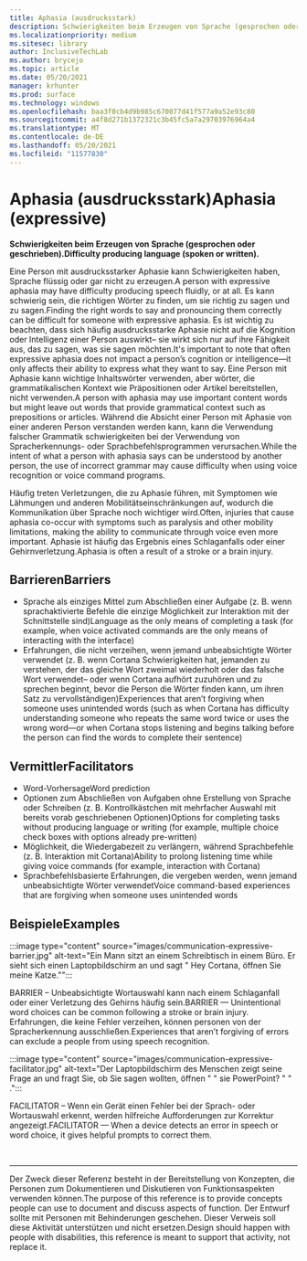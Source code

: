 ```yaml
---
title: Aphasia (ausdrucksstark)
description: Schwierigkeiten beim Erzeugen von Sprache (gesprochen oder geschrieben)
ms.localizationpriority: medium
ms.sitesec: library
author: InclusiveTechLab
ms.author: brycejo
ms.topic: article
ms.date: 05/20/2021
manager: krhunter
ms.prod: surface
ms.technology: windows
ms.openlocfilehash: baa3f0cb4d9b985c670077d41f577a9a52e93c80
ms.sourcegitcommit: a4f8d271b1372321c3b45fc5a7a29703976964a4
ms.translationtype: MT
ms.contentlocale: de-DE
ms.lasthandoff: 05/20/2021
ms.locfileid: "11577830"
---
```

# <a name="aphasia-expressive"></a><span data-ttu-id="235ec-103">Aphasia (ausdrucksstark)</span><span class="sxs-lookup"><span data-stu-id="235ec-103">Aphasia (expressive)</span></span> 

**<span data-ttu-id="235ec-104">Schwierigkeiten beim Erzeugen von Sprache (gesprochen oder geschrieben).</span><span class="sxs-lookup"><span data-stu-id="235ec-104">Difficulty producing language (spoken or written).</span></span>**

<span data-ttu-id="235ec-105">Eine Person mit ausdrucksstarker Aphasie kann Schwierigkeiten haben, Sprache flüssig oder gar nicht zu erzeugen.</span><span class="sxs-lookup"><span data-stu-id="235ec-105">A person with expressive aphasia may have difficulty producing speech fluidly, or at all.</span></span> <span data-ttu-id="235ec-106">Es kann schwierig sein, die richtigen Wörter zu finden, um sie richtig zu sagen und zu sagen.</span><span class="sxs-lookup"><span data-stu-id="235ec-106">Finding the right words to say and pronouncing them correctly can be difficult for someone with expressive aphasia.</span></span> <span data-ttu-id="235ec-107">Es ist wichtig zu beachten, dass sich häufig ausdrucksstarke Aphasie nicht auf die Kognition oder Intelligenz einer Person auswirkt– sie wirkt sich nur auf ihre Fähigkeit aus, das zu sagen, was sie sagen möchten.</span><span class="sxs-lookup"><span data-stu-id="235ec-107">It's important to note that often expressive aphasia does not impact a person’s cognition or intelligence—it only affects their ability to express what they want to say.</span></span> <span data-ttu-id="235ec-108">Eine Person mit Aphasie kann wichtige Inhaltswörter verwenden, aber wörter, die grammatikalischen Kontext wie Präpositionen oder Artikel bereitstellen, nicht verwenden.</span><span class="sxs-lookup"><span data-stu-id="235ec-108">A person with aphasia may use important content words but might leave out words that provide grammatical context such as prepositions or articles.</span></span> <span data-ttu-id="235ec-109">Während die Absicht einer Person mit Aphasie von einer anderen Person verstanden werden kann, kann die Verwendung falscher Grammatik schwierigkeiten bei der Verwendung von Spracherkennungs- oder Sprachbefehlsprogrammen verursachen.</span><span class="sxs-lookup"><span data-stu-id="235ec-109">While the intent of what a person with aphasia says can be understood by another person, the use of incorrect grammar may cause difficulty when using voice recognition or voice command programs.</span></span>

<span data-ttu-id="235ec-110">Häufig treten Verletzungen, die zu Aphasie führen, mit Symptomen wie Lähmungen und anderen Mobilitätseinschränkungen auf, wodurch die Kommunikation über Sprache noch wichtiger wird.</span><span class="sxs-lookup"><span data-stu-id="235ec-110">Often, injuries that cause aphasia co-occur with symptoms such as paralysis and other mobility limitations, making the ability to communicate through voice even more important.</span></span> <span data-ttu-id="235ec-111">Aphasie ist häufig das Ergebnis eines Schlaganfalls oder einer Gehirnverletzung.</span><span class="sxs-lookup"><span data-stu-id="235ec-111">Aphasia is often a result of a stroke or a brain injury.</span></span>

## <a name="barriers"></a><span data-ttu-id="235ec-112">Barrieren</span><span class="sxs-lookup"><span data-stu-id="235ec-112">Barriers</span></span>
* <span data-ttu-id="235ec-113">Sprache als einziges Mittel zum Abschließen einer Aufgabe (z. B. wenn sprachaktivierte Befehle die einzige Möglichkeit zur Interaktion mit der Schnittstelle sind)</span><span class="sxs-lookup"><span data-stu-id="235ec-113">Language as the only means of completing a task (for example, when voice activated commands are the only means of interacting with the interface)</span></span>
* <span data-ttu-id="235ec-114">Erfahrungen, die nicht verzeihen, wenn jemand unbeabsichtigte Wörter verwendet (z. B. wenn Cortana Schwierigkeiten hat, jemanden zu verstehen, der das gleiche Wort zweimal wiederholt oder das falsche Wort verwendet– oder wenn Cortana aufhört zuzuhören und zu sprechen beginnt, bevor die Person die Wörter finden kann, um ihren Satz zu vervollständigen)</span><span class="sxs-lookup"><span data-stu-id="235ec-114">Experiences that aren’t forgiving when someone uses unintended words (such as when Cortana has difficulty understanding someone who repeats the same word twice or uses the wrong word—or when Cortana stops listening and begins talking before the person can find the words to complete their sentence)</span></span> 

## <a name="facilitators"></a><span data-ttu-id="235ec-115">Vermittler</span><span class="sxs-lookup"><span data-stu-id="235ec-115">Facilitators</span></span>
* <span data-ttu-id="235ec-116">Word-Vorhersage</span><span class="sxs-lookup"><span data-stu-id="235ec-116">Word prediction</span></span>
* <span data-ttu-id="235ec-117">Optionen zum Abschließen von Aufgaben ohne Erstellung von Sprache oder Schreiben (z. B. Kontrollkästchen mit mehrfacher Auswahl mit bereits vorab geschriebenen Optionen)</span><span class="sxs-lookup"><span data-stu-id="235ec-117">Options for completing tasks without producing language or writing (for example, multiple choice check boxes with options already pre-written)</span></span>
* <span data-ttu-id="235ec-118">Möglichkeit, die Wiedergabezeit zu verlängern, während Sprachbefehle (z. B. Interaktion mit Cortana)</span><span class="sxs-lookup"><span data-stu-id="235ec-118">Ability to prolong listening time while giving voice commands (for example, interaction with Cortana)</span></span>
* <span data-ttu-id="235ec-119">Sprachbefehlsbasierte Erfahrungen, die vergeben werden, wenn jemand unbeabsichtigte Wörter verwendet</span><span class="sxs-lookup"><span data-stu-id="235ec-119">Voice command-based experiences that are forgiving when someone uses unintended words</span></span>

## <a name="examples"></a><span data-ttu-id="235ec-120">Beispiele</span><span class="sxs-lookup"><span data-stu-id="235ec-120">Examples</span></span>

:::image type="content" source="images/communication-expressive-barrier.jpg" alt-text="Ein Mann sitzt an einem Schreibtisch in einem Büro. Er sieht sich einen Laptopbildschirm an und sagt &quot; Hey Cortana, öffnen Sie meine Katze.&quot;":::

<span data-ttu-id="235ec-123">BARRIER – Unbeabsichtigte Wortauswahl kann nach einem Schlaganfall oder einer Verletzung des Gehirns häufig sein.</span><span class="sxs-lookup"><span data-stu-id="235ec-123">BARRIER — Unintentional word choices can be common following a stroke or brain injury.</span></span> <span data-ttu-id="235ec-124">Erfahrungen, die keine Fehler verzeihen, können personen von der Spracherkennung ausschließen.</span><span class="sxs-lookup"><span data-stu-id="235ec-124">Experiences that aren’t forgiving of errors can exclude a people from using speech recognition.</span></span>

:::image type="content" source="images/communication-expressive-facilitator.jpg" alt-text="Der Laptopbildschirm des Menschen zeigt seine Frage an und fragt Sie, ob Sie sagen wollten, öffnen &quot; &quot; sie PowerPoint? &quot; &quot; .":::

<span data-ttu-id="235ec-126">FACILITATOR – Wenn ein Gerät einen Fehler bei der Sprach- oder Wortauswahl erkennt, werden hilfreiche Aufforderungen zur Korrektur angezeigt.</span><span class="sxs-lookup"><span data-stu-id="235ec-126">FACILITATOR — When a device detects an error in speech or word choice, it gives helpful prompts to correct them.</span></span> 


&nbsp;

[comment]: # (Footer-Anweisung)
___
<span data-ttu-id="235ec-128">Der Zweck dieser Referenz besteht in der Bereitstellung von Konzepten, die Personen zum Dokumentieren und Diskutieren von Funktionsaspekten verwenden können.</span><span class="sxs-lookup"><span data-stu-id="235ec-128">The purpose of this reference is to provide concepts people can use to document and discuss aspects of function.</span></span> <span data-ttu-id="235ec-129">Der Entwurf sollte mit Personen mit Behinderungen geschehen. Dieser Verweis soll diese Aktivität unterstützen und nicht ersetzen.</span><span class="sxs-lookup"><span data-stu-id="235ec-129">Design should happen with people with disabilities, this reference is meant to support that activity, not replace it.</span></span> 